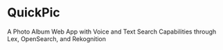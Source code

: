 # QuickPic
A Photo Album Web App with Voice and Text Search Capabilities through Lex, OpenSearch, and Rekognition
